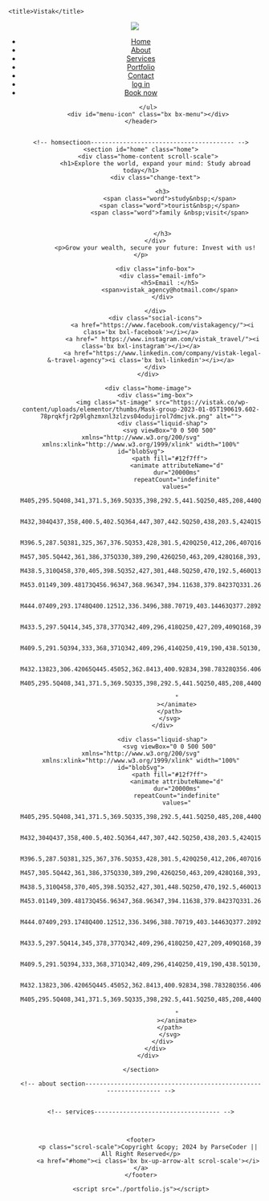 <!DOCTYPE html>
<html lang="en">
<head>
    <meta charset="UTF-8">
    <meta name="viewport" content="width=device-width, initial-scale=1.0">
    <meta http-equiv="X-UA-Compatible" content="ie=edge">
    <link rel="stylesheet" href="./my-portfolio.css">
    <link href='https://unpkg.com/boxicons@2.1.4/css/boxicons.min.css' rel='stylesheet'>
    <link rel="website icon" type="jpeg" href="https://vistak.co/wp-content/uploads/elementor/thumbs/Mask-group-2023-01-05T190619.602-78prqkfjr2p9lghzmxnl3zlzvs04odujirol7dmcjvk.png">
    
    <title>Vistak</title>
</head>
<body>
    <header>
        <div class="logo"><img class="the_logo" src="https://vistak.co/wp-content/uploads/elementor/thumbs/Mask-group-2023-01-05T190619.602-78prqkfjr2p9lghzmxnl3zlzvs04odujirol7dmcjvk.png"></div>
        <ul class="navlist">
            <li><a href="index.html"style="--i:1">Home</a></li>
            <li><a href="about.html"style="--i:2">About</a></li>
            <li><a href="service.html"style="--i:3">Services</a></li>
            <li><a href="prtfolio.html"style="--i:5">Portfolio</a></li>
            <li><a href="contact.html"style="--i:6">Contact</a></li>
            <li><a href="login.html"style="--i:6">log in</a></li>
            <li><a href ="./book.html">Book now</a></li>

        </ul>
        <div id="menu-icon" class="bx bx-menu"></div>
    </header>


    <!-- homsectioon---------------------------------------- -->
    <section id="home" class="home">
        <div class="home-content scroll-scale">
            <h1>Explore the world, expand your mind: Study abroad today</h1>
            <div class="change-text">
             
                <h3>
                    <span class="word">study&nbsp;</span>
                    <span class="word">tourist&nbsp;</span>
                    <span class="word">family &nbsp;visit</span>
             

                </h3>
            </div>
            <p>Grow your wealth, secure your future: Invest with us!</p>

            <div class="info-box">
                <div class="email-imfo">
                    <h5>Email :</h5>
                    <span>vistak_agency@hotmail.com</span>
                </div>

            </div>
            <div class="social-icons">
                <a href="https://www.facebook.com/vistakagency/"><i class='bx bxl-facebook'></i></a>
                <a href=" https://www.instagram.com/vistak_travel/"><i class='bx bxl-instagram'></i></a>
                <a href="https://www.linkedin.com/company/vistak-legal-&-travel-agency"><i class='bx bxl-linkedin'></i></a>
            </div>
        </div>

        <div class="home-image">
            <div class="img-box">
                <img class="st-image" src="https://vistak.co/wp-content/uploads/elementor/thumbs/Mask-group-2023-01-05T190619.602-78prqkfjr2p9lghzmxnl3zlzvs04odujirol7dmcjvk.png" alt="">
                <div class="liquid-shap">
                    <svg viewBox="0 0 500 500" xmlns="http://www.w3.org/200/svg" xmlns:xlink="http://www.w3.org/1999/xlink" width="100%" id="blobSvg">
                    <path fill="#12f7ff">
                        <animate attributeName="d"
                        dur="20000ms"
                        repeatCount="indefinite"
                        values="
                        M405,295.5Q408,341,371.5,369.5Q335,398,292.5,441.5Q250,485,208,440Q166,395,127,369.5Q88,344,68,297Q48,250,53.5,195Q59,140,107,112.5Q155,85,202.5,64Q250,43,296.5,65.5Q343,88,386,117.5Q429,147,415.5,198.5Q402,405,295.52;

                        M432,304Q437,358,400.5,402.5Q364,447,307,442.5Q250,438,203.5,424Q157,410,103,388Q49,366,37.5,308Q26,250,65,208Q104,166,132.5,130.5Q161,95,205.5,76Q250,57,288,87.5Q326,118,359,143Q392,168,409.5,209Q427,250,432,304Z;

                        M396.5,287.5Q381,325,367,376.5Q353,428,301.5,420Q250,412,206,407Q162,402,126,372Q90,342,61,296Q32,250,46,195.5Q60,141,110.5,118Q161,95,205.5,49Q250,3,303.5,33.5Q357,64,379,113.5Q401,163,406.5,206.5Q412,250,396.5,287.5Z;
                        M457,305.5Q442,361,386,375Q330,389,290,426Q250,463,209,428Q168,393,122,371.5Q76,350,79.5,300Q83,250,96,209.5Q109,169,136,134Q163,99,206.5,51.5Q250,4,288,61.5Q326,119,376.5,133.5Q427,148,449.5,199Q472,250,457,305.5Z;
                        M438.5,310Q458,370,405,398.5Q352,427,301,448.5Q250,470,192.5,460Q135,450,97,405Q59,360,77,305Q95,250,78,195.5Q61,141,102.5,103.5Q144,66,197,58Q250,50,292,77Q334,104,385.5,123Q437,142,428,196Q419,250,438.5,310Z;
                        M453.01149,309.48173Q456.96347,368.96347,394.11638,379.84237Q331.2693,390.72128,290.63465,418.44049Q250,446.1597,187.31733,456.37213Q124.63465,466.58456,88.70772,415.36535Q52.78079,364.14614,50.05009,307.07307Q47.3194,250,53.12316,194.98173Q58.92693,139.96347,95.24426,92.09812Q131.56158,44.23277,190.78079,25.34915Q250,6.46554,290.4452,57.82411Q330.8904,109.18267,377.20772,129.21921Q423.52505,149.25574,436.29228,199.62787Q449.05951,250,453.01149,309.48173Z;

                        M444.07409,293.1748Q400.12512,336.3496,388.70719,403.14463Q377.28926,469.93965,313.64463,473.74179Q250,477.54392,191.71295,464.92591Q133.42591,452.3079,100.58562,403.94099Q67.74534,355.57409,67.85182,302.78705Q67.95829,250,75.59139,201.84605Q83.22449,153.6921,111.29858,106.1921Q139.37267,58.6921,194.68634,65.46983Q250,72.24755,296.29281,80.61801Q342.58562,88.98847,382.76619,119.52085Q422.94676,150.05324,455.48491,200.02662Q488.02307,250,444.07409,293.1748Z;

                        M433.5,297.5Q414,345,378,377Q342,409,296,418Q250,427,209,409Q168,391,134.5,363.5Q101,336,72.5,293Q44,250,39.5,188Q35,126,87,91.5Q139,57,194.5,66Q250,75,288.5,95.5Q327,116,383,128.5Q439,141,446,195.5Q453,250,433.5,297.5Z;

                        M409.5,291.5Q394,333,368,371Q342,409,296,414Q250,419,190,438.5Q130,458,121.5,393.5Q113,329,56.5,289.5Q0,250,49,206Q98,162,123.5,118Q149,74,199.5,55Q250,36,289,76Q328,116,385,127.5Q442,139,433.5,194.5Q425,250,409.5,291.5Z;

                        M432.13823,306.42065Q445.45052,362.8413,400.92834,398.78328Q356.40615,434.72526,303.20307,419.14505Q250,403.56484,189.48549,431.29693Q128.97099,459.02901,116.35495,396.58703Q103.73891,334.14505,74.50768,292.07253Q45.27646,250,61.86263,200.34044Q78.4488,150.68088,107.55034,102.05034Q136.65187,53.41979,193.32594,29.27474Q250,5.12969,299.2901,42.04265Q348.58021,78.95562,368.02133,124.92747Q387.46245,170.89932,403.14419,210.44966Q418.82594,250,432.13823,306.42065Z;
                        M405,295.5Q408,341,371.5,369.5Q335,398,292.5,441.5Q250,485,208,440Q166,395,127,369.5Q88,344,68,297Q48,250,53.5,195Q59,140,107,112.5Q155,85,202.5,64Q250,43,296.5,65.5Q343,88,386,117.5Q429,147,415.5,198.5Q402,405,295.52;

                        "
                        ></animate>
                    </path>
                    </svg>
                </div>

                <div class="liquid-shap">
                    <svg viewBox="0 0 500 500" xmlns="http://www.w3.org/200/svg" xmlns:xlink="http://www.w3.org/1999/xlink" width="100%" id="blobSvg">
                    <path fill="#12f7ff">
                        <animate attributeName="d"
                        dur="20000ms"
                        repeatCount="indefinite"
                        values="
                        M405,295.5Q408,341,371.5,369.5Q335,398,292.5,441.5Q250,485,208,440Q166,395,127,369.5Q88,344,68,297Q48,250,53.5,195Q59,140,107,112.5Q155,85,202.5,64Q250,43,296.5,65.5Q343,88,386,117.5Q429,147,415.5,198.5Q402,405,295.52;

                        M432,304Q437,358,400.5,402.5Q364,447,307,442.5Q250,438,203.5,424Q157,410,103,388Q49,366,37.5,308Q26,250,65,208Q104,166,132.5,130.5Q161,95,205.5,76Q250,57,288,87.5Q326,118,359,143Q392,168,409.5,209Q427,250,432,304Z;

                        M396.5,287.5Q381,325,367,376.5Q353,428,301.5,420Q250,412,206,407Q162,402,126,372Q90,342,61,296Q32,250,46,195.5Q60,141,110.5,118Q161,95,205.5,49Q250,3,303.5,33.5Q357,64,379,113.5Q401,163,406.5,206.5Q412,250,396.5,287.5Z;
                        M457,305.5Q442,361,386,375Q330,389,290,426Q250,463,209,428Q168,393,122,371.5Q76,350,79.5,300Q83,250,96,209.5Q109,169,136,134Q163,99,206.5,51.5Q250,4,288,61.5Q326,119,376.5,133.5Q427,148,449.5,199Q472,250,457,305.5Z;
                        M438.5,310Q458,370,405,398.5Q352,427,301,448.5Q250,470,192.5,460Q135,450,97,405Q59,360,77,305Q95,250,78,195.5Q61,141,102.5,103.5Q144,66,197,58Q250,50,292,77Q334,104,385.5,123Q437,142,428,196Q419,250,438.5,310Z;
                        M453.01149,309.48173Q456.96347,368.96347,394.11638,379.84237Q331.2693,390.72128,290.63465,418.44049Q250,446.1597,187.31733,456.37213Q124.63465,466.58456,88.70772,415.36535Q52.78079,364.14614,50.05009,307.07307Q47.3194,250,53.12316,194.98173Q58.92693,139.96347,95.24426,92.09812Q131.56158,44.23277,190.78079,25.34915Q250,6.46554,290.4452,57.82411Q330.8904,109.18267,377.20772,129.21921Q423.52505,149.25574,436.29228,199.62787Q449.05951,250,453.01149,309.48173Z;

                        M444.07409,293.1748Q400.12512,336.3496,388.70719,403.14463Q377.28926,469.93965,313.64463,473.74179Q250,477.54392,191.71295,464.92591Q133.42591,452.3079,100.58562,403.94099Q67.74534,355.57409,67.85182,302.78705Q67.95829,250,75.59139,201.84605Q83.22449,153.6921,111.29858,106.1921Q139.37267,58.6921,194.68634,65.46983Q250,72.24755,296.29281,80.61801Q342.58562,88.98847,382.76619,119.52085Q422.94676,150.05324,455.48491,200.02662Q488.02307,250,444.07409,293.1748Z;

                        M433.5,297.5Q414,345,378,377Q342,409,296,418Q250,427,209,409Q168,391,134.5,363.5Q101,336,72.5,293Q44,250,39.5,188Q35,126,87,91.5Q139,57,194.5,66Q250,75,288.5,95.5Q327,116,383,128.5Q439,141,446,195.5Q453,250,433.5,297.5Z;

                        M409.5,291.5Q394,333,368,371Q342,409,296,414Q250,419,190,438.5Q130,458,121.5,393.5Q113,329,56.5,289.5Q0,250,49,206Q98,162,123.5,118Q149,74,199.5,55Q250,36,289,76Q328,116,385,127.5Q442,139,433.5,194.5Q425,250,409.5,291.5Z;

                        M432.13823,306.42065Q445.45052,362.8413,400.92834,398.78328Q356.40615,434.72526,303.20307,419.14505Q250,403.56484,189.48549,431.29693Q128.97099,459.02901,116.35495,396.58703Q103.73891,334.14505,74.50768,292.07253Q45.27646,250,61.86263,200.34044Q78.4488,150.68088,107.55034,102.05034Q136.65187,53.41979,193.32594,29.27474Q250,5.12969,299.2901,42.04265Q348.58021,78.95562,368.02133,124.92747Q387.46245,170.89932,403.14419,210.44966Q418.82594,250,432.13823,306.42065Z;
                        M405,295.5Q408,341,371.5,369.5Q335,398,292.5,441.5Q250,485,208,440Q166,395,127,369.5Q88,344,68,297Q48,250,53.5,195Q59,140,107,112.5Q155,85,202.5,64Q250,43,296.5,65.5Q343,88,386,117.5Q429,147,415.5,198.5Q402,405,295.52;

                        "
                        ></animate>
                    </path>
                    </svg>
                </div>
            </div>
        </div>

    </section>

    <!-- about section---------------------------------------------------------------- -->

    
    <!-- services----------------------------------- -->

 

    <footer>
        <p class="scrol-scale">Copyright &copy; 2024 by ParseCoder || All Right Reserved</p>
        <a href="#home"><i class='bx bx-up-arrow-alt scrol-scale'></i></a>
    </footer>


<script src="./mixitup.min.js"></script>

    <script src="./portfolio.js"></script>
</body>
</html>
